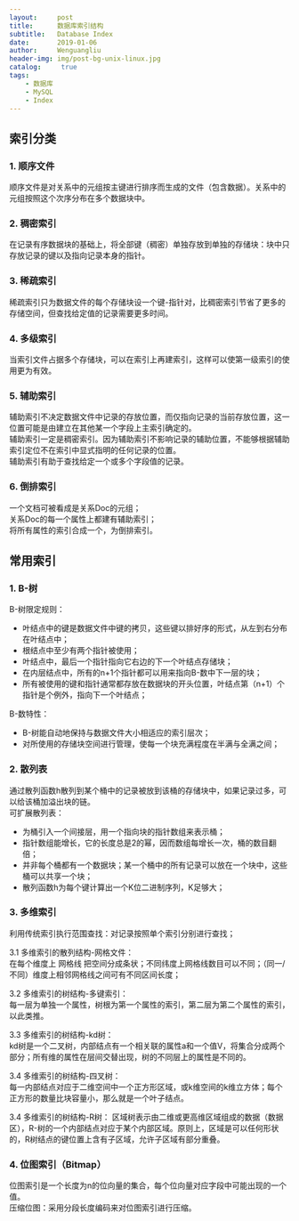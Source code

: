 ```yaml
---
layout:     post
title:      数据库索引结构
subtitle:   Database Index
date:       2019-01-06
author:     Wenguangliu
header-img: img/post-bg-unix-linux.jpg
catalog: 	 true
tags:
    - 数据库
    - MySQL
    - Index
---
```



## 索引分类
### 1. 顺序文件    
顺序文件是对关系中的元组按主键进行排序而生成的文件（包含数据）。关系中的元组按照这个次序分布在多个数据块中。  
### 2. 稠密索引    
在记录有序数据块的基础上，将全部键（稠密）单独存放到单独的存储块：块中只存放记录的键以及指向记录本身的指针。  
### 3. 稀疏索引    
稀疏索引只为数据文件的每个存储块设一个键-指针对，比稠密索引节省了更多的存储空间，但查找给定值的记录需要更多时间。  
### 4. 多级索引    
当索引文件占据多个存储块，可以在索引上再建索引，这样可以使第一级索引的使用更为有效。   
### 5. 辅助索引    
辅助索引不决定数据文件中记录的存放位置，而仅指向记录的当前存放位置，这一位置可能是由建立在其他某一个字段上主索引确定的。   
辅助索引一定是稠密索引。因为辅助索引不影响记录的辅助位置，不能够根据辅助索引定位不在索引中显式指明的任何记录的位置。  
辅助索引有助于查找给定一个或多个字段值的记录。    
### 6. 倒排索引    
一个文档可被看成是关系Doc的元组；  
关系Doc的每一个属性上都建有辅助索引；   
将所有属性的索引合成一个，为倒排索引。   

## 常用索引
### 1. B-树
B-树限定规则：     
- 叶结点中的键是数据文件中键的拷贝，这些键以排好序的形式，从左到右分布在叶结点中；    
- 根结点中至少有两个指针被使用；     
- 叶结点中，最后一个指针指向它右边的下一个叶结点存储块；  
- 在内层结点中，所有的n+1个指针都可以用来指向B-数中下一层的块；  
- 所有被使用的键和指针通常都存放在数据块的开头位置，叶结点第（n+1）个指针是个例外，指向下一个叶结点；   

B-数特性：   
- B-树能自动地保持与数据文件大小相适应的索引层次；   
- 对所使用的存储块空间进行管理，使每一个块充满程度在半满与全满之间；   

### 2. 散列表
通过散列函数h散列到某个桶中的记录被放到该桶的存储块中，如果记录过多，可以给该桶加溢出块的链。   
可扩展散列表：   
- 为桶引入一个间接层，用一个指向块的指针数组来表示桶；     
- 指针数组能增长，它的长度总是2的幂，因而数组每增长一次，桶的数目翻倍；    
- 并非每个桶都有一个数据块；某一个桶中的所有记录可以放在一个块中，这些桶可以共享一个块；    
- 散列函数h为每个键计算出一个K位二进制序列，K足够大；   

### 3. 多维索引
利用传统索引执行范围查找：对记录按照单个索引分别进行查找；    

3.1 多维索引的散列结构-网格文件：    
在每个维度上 网格线 把空间分成条状；不同纬度上网格线数目可以不同；（同一/不同）维度上相邻网格线之间可有不同区间长度；    

3.2 多维索引的树结构-多键索引：    
每一层为单独一个属性，树根为第一个属性的索引，第二层为第二个属性的索引，以此类推。    

3.3 多维索引的树结构-kd树：   
kd树是一个二叉树，内部结点有一个相关联的属性a和一个值V，将集合分成两个部分；所有维的属性在层间交替出现，树的不同层上的属性是不同的。   

3.4 多维索引的树结构-四叉树：   
每一内部结点对应于二维空间中一个正方形区域，或k维空间的k维立方体；每个正方形的数量比块容量小，那么就是一个叶子结点。     

3.4 多维索引的树结构-R树：
区域树表示由二维或更高维区域组成的数据（数据区），R-树的一个内部结点对应于某个内部区域。原则上，区域是可以任何形状的，R树结点的键位置上含有子区域，允许子区域有部分重叠。    

### 4. 位图索引（Bitmap）   
位图索引是一个长度为n的位向量的集合，每个位向量对应字段中可能出现的一个值。      
压缩位图：采用分段长度编码来对位图索引进行压缩。    

